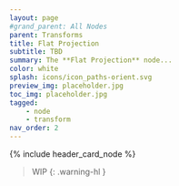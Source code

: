 ```yaml
---
layout: page
#grand_parent: All Nodes
parent: Transforms
title: Flat Projection
subtitle: TBD
summary: The **Flat Projection** node...
color: white
splash: icons/icon_paths-orient.svg
preview_img: placeholder.jpg
toc_img: placeholder.jpg
tagged: 
    - node
    - transform
nav_order: 2
---
```


{% include header_card_node %}

> WIP
{: .warning-hl }

